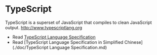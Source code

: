 # TypeScript
TypeScript is a superset of JavaScript that compiles to clean JavaScript output.  http://www.typescriptlang.org

* Read [TypeScript Language Specification](https://github.com/Microsoft/TypeScript/blob/master/doc/spec.md)
* Read [TypeScript Language Specification in Simplified Chinese](./doc/TypeScript Language Specification.md)
